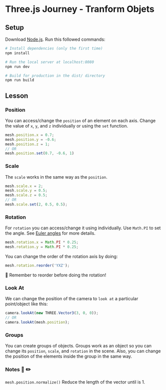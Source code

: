 # Three.js Journey - Tranform Objets

## Setup
Download [Node.js](https://nodejs.org/en/download/).
Run this followed commands:

``` bash
# Install dependencies (only the first time)
npm install

# Run the local server at localhost:8080
npm run dev

# Build for production in the dist/ directory
npm run build
```



## Lesson

### Position

You can access/change the `position` of an element on each axis. Change the value of `x`, `y`, and `z` individually or using the `set` function.

```javascript
mesh.position.x = 0.7;
mesh.position.y = -0.6;
mesh.position.z = 1;
// OR
mesh.position.set(0.7, -0.6, 1)

```

### Scale

The `scale` works in the same way as the `position`.

```javascript
mesh.scale.x = 2;
mesh.scale.y = 0.5;
mesh.scale.z = 0.5;
// OR
mesh.scale.set(2, 0.5, 0.5);
```

### Rotation

For `rotation` you can access/change it using individually. Use `Math.PI` to set the angle. See [Euler angles](https://en.wikipedia.org/wiki/Euler_angles) for more details.

```javascript
mesh.rotation.x = Math.PI * 0.25;
mesh.rotation.y = Math.PI * 0.25;
```

You can change the order of the rotation axis by doing:

```javascript
mesh.rotation.reorder('YXZ');
```

:notebook: Remember to reorder before doing the rotation!

### Look At

We can change the position of the camera to `look at` a particular point/object like this:

```javascript
camera.lookAt(new THREE.Vector3(3, 0, 0));
// OR
camera.lookAt(mesh.position);

```

### Groups

You can create groups of objects. Groups work as an object so you can change its `position`, `scale`, and `rotation` in the scene. Also, you can change the position of the elements inside the group in the same way.

### Notes :notebook: :pencil2:

`mesh.position.normalize()` Reduce the length of the vector until is 1.